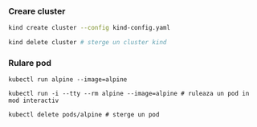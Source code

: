 ### Creare cluster
```bash
kind create cluster --config kind-config.yaml

kind delete cluster # sterge un cluster kind
```

### Rulare pod
```
kubectl run alpine --image=alpine

kubectl run -i --tty --rm alpine --image=alpine # ruleaza un pod in mod interactiv

kubectl delete pods/alpine # sterge un pod
```